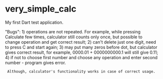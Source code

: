 # very_simple_calc

My first Dart test application.

   "Bugs":
       1) operations are not repeated. For example, while pressing Calculate few
       times, calculator still counts only once, but possible to change operation
       and get correct result;
       2) can't delete just one digit, need to press C and start again;
       3) may put many zeros before dot, but calculator gives correct result,
       for example, 0000.01 + 0000000000.1 will still give 0.11;
       4) if not to choose first number and choose any operation and enter
       second number - program gives error.

     Although, calculator's functionality works in case of correct usage.


